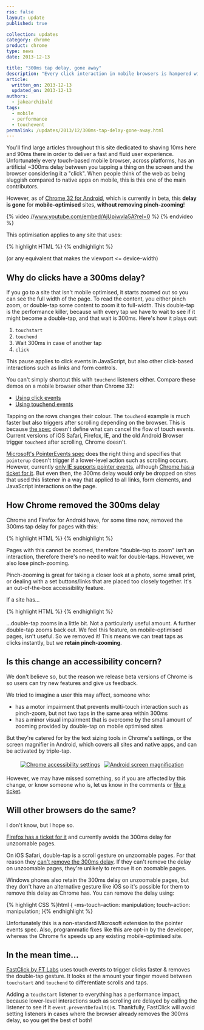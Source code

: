 ```yaml
---
rss: false
layout: update
published: true

collection: updates
category: chrome
product: chrome
type: news
date: 2013-12-13

title: "300ms tap delay, gone away"
description: "Every click interaction in mobile browsers is hampered with a 300ms delay, but that's gone in Chrome 32 for mobile-optimised sites!"
article:
  written_on: 2013-12-13
  updated_on: 2013-12-13
authors:
  - jakearchibald
tags:
  - mobile
  - performance
  - touchevent
permalink: /updates/2013/12/300ms-tap-delay-gone-away.html
---
```

<style>
  .tag {
    margin: 0;
  }
</style>
<p>You'll find large articles throughout this site dedicated to shaving 10ms here and 90ms there in order to deliver a fast and fluid user experience. Unfortunately every touch-based mobile browser, across platforms, has an artificial ~300ms delay between you tapping a thing on the screen and the browser considering it a "click". When people think of the web as being sluggish compared to native apps on mobile, this is this one of the main contributors.</p>

<p>However, as of <a href="https://play.google.com/store/apps/details?id=com.chrome.beta">Chrome 32 for Android</a>, which is currently in beta, this <strong>delay is gone</strong> for <strong>mobile-optimised</strong> sites, <strong>without removing pinch-zooming</strong>!</p>


{% video //www.youtube.com/embed/AjUpiwvIa5A?rel=0 %} {% endvideo %}

<p>This optimisation applies to any site that uses:</p>

{% highlight HTML %}
<meta name="viewport" content="width=device-width">
{% endhighlight %}

<p>(or any equivalent that makes the viewport <= device-width)</p>

<h2>Why do clicks have a 300ms delay?</h2>

<p>If you go to a site that isn't mobile optimised, it starts zoomed out so you can see the full width of the page. To read the content, you either pinch zoom, or double-tap some content to zoom it to full-width. This double-tap is the performance killer, because with every tap we have to wait to see if it might become a double-tap, and that wait is 300ms. Here's how it plays out:</p>

<ol>
<li><code>touchstart</code></li>
<li><code>touchend</code></li>
<li>Wait 300ms in case of another tap</li>
<li><code>click</code></li>
</ol>


<p>This pause applies to click events in JavaScript, but also other click-based interactions such as links and form controls.</p>

<p>You can't simply shortcut this with <code>touchend</code> listeners either. Compare these demos on a mobile browser other than Chrome 32:</p>

<ul>
<li><a href="http://jsbin.com/aSeWEwA/1/quiet">Using click events</a></li>
<li><a href="http://jsbin.com/aSeWEwA/2/quiet">Using touchend events</a></li>
</ul>


<p>Tapping on the rows changes their colour. The <code>touchend</code> example is much faster but also triggers after scrolling depending on the browser. This is because <a href="http://www.w3.org/TR/touch-events/">the spec</a> doesn't define what can cancel the flow of touch events. Current versions of iOS Safari, Firefox, IE, and the old Android Browser trigger <code>touchend</code> after scrolling, Chrome doesn't.</p>

<p><a href="https://dvcs.w3.org/hg/pointerevents/raw-file/tip/pointerEvents.html">Microsoft's PointerEvents spec</a> does the right thing and specifies that <code>pointerup</code> doesn't trigger if a lower-level action such as scrolling occurs. However, currently <a href="http://caniuse.com/#feat=pointer">only IE supports pointer events</a>, although <a href="https://code.google.com/p/chromium/issues/detail?id=196799">Chrome has a ticket for it</a>. But even then, the 300ms delay would only be dropped on sites that used this listener in a way that applied to all links, form elements, and JavaScript interactions on the page.</p>

<h2>How Chrome removed the 300ms delay</h2>

<p>Chrome and Firefox for Android have, for some time now, removed the 300ms tap delay for pages with this:</p>

{% highlight HTML %}
<meta name="viewport" content="width=device-width, user-scalable=no">
{% endhighlight %}

<p>Pages with this cannot be zoomed, therefore "double-tap to zoom" isn't an interaction, therefore there's no need to wait for double-taps. However, we also lose pinch-zooming.</p>

<p>Pinch-zooming is great for taking a closer look at a photo, some small print, or dealing with a set buttons/links that are placed too closely together. It's an out-of-the-box accessibility feature.</p>

<p>If a site has…</p>

{% highlight HTML %}
<meta name="viewport" content="width=device-width">
{% endhighlight %}

<p>…double-tap zooms in a little bit. Not a particularly useful amount. A further double-tap zooms back out. We feel this feature, on mobile-optimised pages, isn't useful. So we removed it! This means we can treat taps as clicks instantly, but we <strong>retain pinch-zooming</strong>.</p>

<h2>Is this change an accessibility concern?</h2>

<p>We don't believe so, but the reason we release beta versions of Chrome is so users can try new features and give us feedback.</p>

<p>We tried to imagine a user this may affect, someone who:</p>

<ul>
<li>has a motor impairment that prevents multi-touch interaction such as pinch-zoom, but not two taps in the same area within 300ms</li>
<li>has a minor visual impairment that is overcome by the small amount of zooming provided by double-tap on mobile optimised sites</li>
</ul>

<p>But they're catered for by the text sizing tools in Chrome's settings, or the screen magnifier in Android, which covers all sites and native apps, and can be activated by triple-tap.</p>

<style>
  .mob-a11y-screenshots {
    text-align: center;
  }
  .mob-a11y-screenshots img {
    margin: 5px;
    max-height: 370px;
  }
</style>

<p class="mob-a11y-screenshots">
  <a href="http://www.html5rocks.com/static/images/updates/300ms/chrome-a11y.png"><img src="http://www.html5rocks.com/static/images/updates/300ms/chrome-a11y.png" alt="Chrome accessibility settings"></a><a href="http://www.html5rocks.com/static/images/updates/300ms/android-magnification.png"><img src="http://www.html5rocks.com/static/images/updates/300ms/android-magnification.png" alt="Android screen magnification"></a>
</p>

<p>However, we may have missed something, so if you are affected by this change, or know someone who is, let us know in the comments or <a href="https://code.google.com/p/chromium/issues/list">file a ticket</a>.</p>

<h2>Will other browsers do the same?</h2>

<p>I don't know, but I hope so.</p>

<p><a href="https://bugzilla.mozilla.org/show_bug.cgi?id=941995">Firefox has a ticket for it</a> and currently avoids the 300ms delay for unzoomable pages.</p>

<p>On iOS Safari, double-tap is a scroll gesture on unzoomable pages. For that reason they <a href="https://bugs.webkit.org/show_bug.cgi?id=122212">can't remove the 300ms delay</a>. If they can't remove the delay on unzoomable pages, they're unlikely to remove it on zoomable pages.</p>

<p>Windows phones also retain the 300ms delay on unzoomable pages, but they don't have an alternative gesture like iOS so it's possible for them to remove this delay as Chrome has. You can remove the delay using:</p>

{% highlight CSS %}html {
    -ms-touch-action: manipulation;
    touch-action: manipulation;
}{% endhighlight %}

<p>Unfortunately this is a non-standard Microsoft extension to the pointer events spec. Also, programmatic fixes like this are opt-in by the developer, whereas the Chrome fix speeds up any existing mobile-optimised site.</p>

<h2>In the mean time…</h2>

<p><a href="https://github.com/ftlabs/fastclick">FastClick by FT Labs</a> uses touch events to trigger clicks faster &amp; removes the double-tap gesture. It looks at the amount your finger moved between <code>touchstart</code> and <code>touchend</code> to differentiate scrolls and taps.</p>

<p>Adding a <code>touchstart</code> listener to everything has a performance impact, because lower-level interactions such as scrolling are delayed by calling the listener to see if it <code>event.preventDefault()</code>s. Thankfully, FastClick will avoid setting listeners in cases where the browser already removes the 300ms delay, so you get the best of both!</p>
